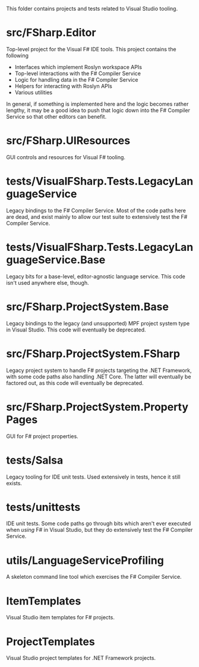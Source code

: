 This folder contains projects and tests related to Visual Studio tooling.

# src/FSharp.Editor

Top-level project for the Visual F# IDE tools.  This project contains the following

* Interfaces which implement Roslyn workspace APIs
* Top-level interactions with the F# Compiler Service
* Logic for handling data in the F# Compiler Service
* Helpers for interacting with Roslyn APIs
* Various utilities

In general, if something is implemented here and the logic becomes rather lengthy, it may be a good idea to push that logic down into the F# Compiler Service so that other editors can benefit.

# src/FSharp.UIResources

GUI controls and resources for Visual F# tooling.

# tests/VisualFSharp.Tests.LegacyLanguageService

Legacy bindings to the F# Compiler Service.  Most of the code paths here are dead, and exist mainly to allow our test suite to extensively test the F# Compiler Service.

# tests/VisualFSharp.Tests.LegacyLanguageService.Base

Legacy bits for a base-level, editor-agnostic language service.  This code isn't used anywhere else, though.

# src/FSharp.ProjectSystem.Base

Legacy bindings to the legacy (and unsupported) MPF project system type in Visual Studio.  This code will eventually be deprecated.

# src/FSharp.ProjectSystem.FSharp

Legacy project system to handle F# projects targeting the .NET Framework, with some code paths also handling .NET Core.  The latter will eventually be factored out, as this code will eventually be deprecated.

# src/FSharp.ProjectSystem.PropertyPages

GUI for F# project properties.

# tests/Salsa

Legacy tooling for IDE unit tests.  Used extensively in tests, hence it still exists.

# tests/unittests

IDE unit tests.  Some code paths go through bits which aren't ever executed when _using_ F# in Visual Studio, but they do extensively test the F# Compiler Service.

# utils/LanguageServiceProfiling

A skeleton command line tool which exercises the F# Compiler Service.

# ItemTemplates

Visual Studio item templates for F# projects.

# ProjectTemplates

Visual Studio project templates for .NET Framework projects.

